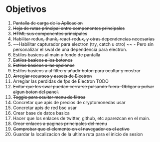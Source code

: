 # Objetivos

1. ~~Pantalla de carga de la Aplicacion~~
2. ~~Hoja de rutas principal entre componentes principales~~
3. ~~HTML sus componentes principales~~
4. ~~Habilitar redux, thunk, react-redux, y otras dependencias necesarias~~
5. ~~Habilitar capturador para electron (try, catch u otro) ~~ - Pero sin personalizar el swal de una dependencia para electron.
6. ~~Estilos basicos al main y fondo de pantalla~~
7. ~~Estilos basicos a los botones~~
8. ~~Estilos basicos a las opciones~~
9. ~~Estilos basicos a al filtro y añadir boton para ocultar y mostrar~~
10. ~~Arreglar recursos y assets de Electron~~
11. Arreglar las perdidas de fps de Electron TODO
12. ~~Evitar que los swal puedan cerrarse pulsando fuera. Obligar a pulsar algun boton del panel.~~
13. ~~Toggle para ocultar menu de filtros~~
14. Concretar que apis de precios de cryptomonedas usar
15. Concretar apis de red bsc usar
16. Crear base de datos basica
17. Hacer que los enlaces de twitter, github, etc aparezcan en el main.
18. ~~Crear enlaces a paginas principales del menu~~
19. ~~Comprobar que el elemento en el navegador es el activo~~
20. Guardar la localizacion de la ultima ruta para el inicio de sesion
